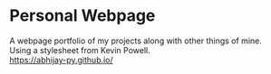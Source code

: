 # Personal Webpage
A webpage portfolio of my projects along with other things of mine. <br>
Using a stylesheet from Kevin Powell.<br>
https://abhijay-py.github.io/
